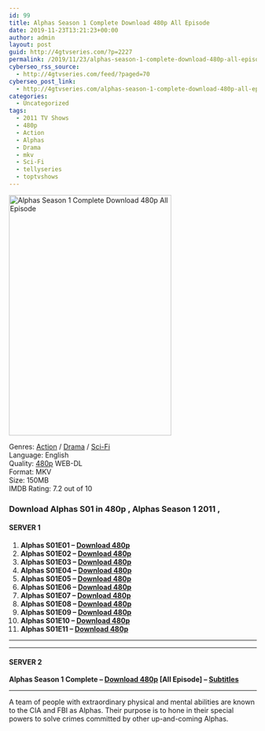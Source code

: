 ```yaml
---
id: 99
title: Alphas Season 1 Complete Download 480p All Episode
date: 2019-11-23T13:21:23+00:00
author: admin
layout: post
guid: http://4gtvseries.com/?p=2227
permalink: /2019/11/23/alphas-season-1-complete-download-480p-all-episode/
cyberseo_rss_source:
  - http://4gtvseries.com/feed/?paged=70
cyberseo_post_link:
  - http://4gtvseries.com/alphas-season-1-complete-download-480p-all-episode/
categories:
  - Uncategorized
tags:
  - 2011 TV Shows
  - 480p
  - Action
  - Alphas
  - Drama
  - mkv
  - Sci-Fi
  - tellyseries
  - toptvshows
---
```

<img loading="lazy" class="aligncenter" src="https://3.bp.blogspot.com/-Bp5sjIPFtdc/XdkwKEfvBPI/AAAAAAAAATk/7jAKDcaaDT8MCR2s3o92T-goXPqbzbDAQCK4BGAYYCw/s1600/Alphas%2BSeason%2B1.jpg" alt="Alphas Season 1 Complete Download 480p All Episode" width="330" height="488" />

Genres: <a href="http://4gtvseries.com/tag/action/" data-wpel-link="internal">Action</a> /&nbsp;<a href="http://4gtvseries.com/tag/drama/" data-wpel-link="internal">Drama</a> / <a href="http://4gtvseries.com/tag/sci-fi/" data-wpel-link="internal">Sci-Fi</a>  
Language: English  
Quality:&nbsp;<a href="http://4gtvseries.com/tag/480p/" data-wpel-link="internal">480p</a> WEB-DL  
Format: MKV  
Size: 150MB  
IMDB Rating: 7.2 out of 10

### **Download Alphas S01 in 480p , Alphas Season 1 2011 ,&nbsp;**

#### <span><strong>SERVER 1</strong></span>

  1. **Alphas S01E01 – <a href="http://slink.dl480p.xyz/PzIG2k" data-wpel-link="external" target="_blank" rel="nofollow external noopener noreferrer" class="wpel-icon-left"><i class="wpel-icon fa fa-download" aria-hidden="true"></i>Download 480p</a>**
  2. **Alphas S01E02 – <a href="http://slink.dl480p.xyz/l8WdH" data-wpel-link="external" target="_blank" rel="nofollow external noopener noreferrer" class="wpel-icon-left"><i class="wpel-icon fa fa-download" aria-hidden="true"></i>Download 480p</a>**
  3. **Alphas S01E03 – <a href="http://slink.dl480p.xyz/nLGpxq" data-wpel-link="external" target="_blank" rel="nofollow external noopener noreferrer" class="wpel-icon-left"><i class="wpel-icon fa fa-download" aria-hidden="true"></i>Download 480p</a>**
  4. **Alphas S01E04 – <a href="http://slink.dl480p.xyz/Da4z5" data-wpel-link="external" target="_blank" rel="nofollow external noopener noreferrer" class="wpel-icon-left"><i class="wpel-icon fa fa-download" aria-hidden="true"></i>Download 480p</a>**
  5. **Alphas S01E05 – <a href="http://slink.dl480p.xyz/Tpx5" data-wpel-link="external" target="_blank" rel="nofollow external noopener noreferrer" class="wpel-icon-left"><i class="wpel-icon fa fa-download" aria-hidden="true"></i>Download 480p</a>**
  6. **Alphas S01E06 – <a href="http://slink.dl480p.xyz/H8TLUF" data-wpel-link="external" target="_blank" rel="nofollow external noopener noreferrer" class="wpel-icon-left"><i class="wpel-icon fa fa-download" aria-hidden="true"></i>Download 480p</a>**
  7. **Alphas S01E07 – <a href="http://slink.dl480p.xyz/fnefF3d" data-wpel-link="external" target="_blank" rel="nofollow external noopener noreferrer" class="wpel-icon-left"><i class="wpel-icon fa fa-download" aria-hidden="true"></i>Download 480p</a>**
  8. **Alphas S01E08 – <a href="http://slink.dl480p.xyz/DM3Q7f" data-wpel-link="external" target="_blank" rel="nofollow external noopener noreferrer" class="wpel-icon-left"><i class="wpel-icon fa fa-download" aria-hidden="true"></i>Download 480p</a>**
  9. **Alphas S01E09 – <a href="http://slink.dl480p.xyz/ZWsY" data-wpel-link="external" target="_blank" rel="nofollow external noopener noreferrer" class="wpel-icon-left"><i class="wpel-icon fa fa-download" aria-hidden="true"></i>Download 480p</a>**
 10. **Alphas S01E10 – <a href="http://slink.dl480p.xyz/ZLMe" data-wpel-link="external" target="_blank" rel="nofollow external noopener noreferrer" class="wpel-icon-left"><i class="wpel-icon fa fa-download" aria-hidden="true"></i>Download 480p</a>**
 11. **Alphas S01E11 – <a href="http://slink.dl480p.xyz/OC2ET0" data-wpel-link="external" target="_blank" rel="nofollow external noopener noreferrer" class="wpel-icon-left"><i class="wpel-icon fa fa-download" aria-hidden="true"></i>Download 480p</a>**

* * *

* * *

#### <span><strong>SERVER 2</strong></span>

**Alphas Season 1 Complete – <a href="http://dl480p.xyz/2126/" data-wpel-link="external" target="_blank" rel="nofollow external noopener noreferrer" class="wpel-icon-left"><i class="wpel-icon fa fa-download" aria-hidden="true"></i>Download 480p</a> [All Episode] – <a href="https://subscene.com/subtitles/alphas-first-season-2011" data-wpel-link="external" target="_blank" rel="nofollow external noopener noreferrer" class="wpel-icon-left"><i class="wpel-icon fa fa-download" aria-hidden="true"></i>Subtitles</a>**

* * *

A team of people with extraordinary physical and mental abilities are known to the CIA and FBI as Alphas. Their purpose is to hone in their special powers to solve crimes committed by other up-and-coming Alphas.

<div align="center">
</div>